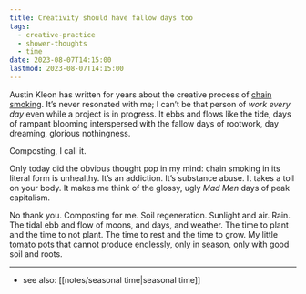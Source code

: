 ```yaml
---
title: Creativity should have fallow days too
tags:
  - creative-practice
  - shower-thoughts
  - time
date: 2023-08-07T14:15:00
lastmod: 2023-08-07T14:15:00
---
```

Austin Kleon has written for years about the creative process of [chain smoking](https://austinkleon.com/tag/chain-smoking/). It’s never resonated with me; I can’t be that person of *work every day* even while a project is in progress. It ebbs and flows like the tide, days of rampant blooming interspersed with the fallow days of rootwork, day dreaming, glorious nothingness. 

Composting, I call it. 

Only today did the obvious thought pop in my mind: chain smoking in its literal form is unhealthy. It’s an addiction. It’s substance abuse. It takes a toll on your body. It makes me think of the glossy, ugly *Mad Men* days of peak capitalism. 

No thank you. Composting for me. Soil regeneration. Sunlight and air. Rain. The tidal ebb and flow of moons, and days, and weather. The time to plant and the time to not plant. The time to rest and the time to grow. My little tomato pots that cannot produce endlessly, only in season, only with good soil and roots. 

---
- see also: [[notes/seasonal time|seasonal time]]